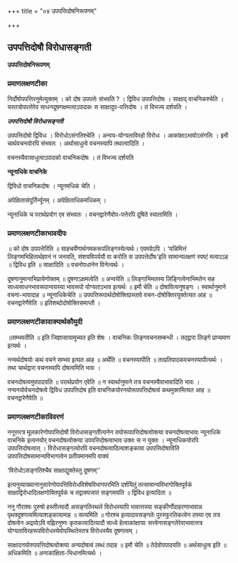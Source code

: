 +++
title = "०४ उपपत्तिदोषनिरूपणम्"

+++


## उपपत्तिदोषौ विरोधासङ्गती

**उपपत्तिदोषनिरूपणम्**

### **प्रमाणलक्षणटीका**

निर्दोषोपपत्तिरनुमेत्युक्तम् । को दोष उपपत्तेः संभवति ? । द्विविध उपपत्तिदोषः । साक्षाद् वाचनिकश्चेति । यस्तत्रोपपत्तेरेव साधनदूषणक्षमत्वाऽपादकः स साक्षादुप-पत्तिदोषः । तं विभज्य दर्शयति ।

***उपपत्तिदोषौ विरोधासङ्गती***

उपपत्तिदोषो द्विविधः । विरोधोऽसंगतिश्चेति । अन्वय-योग्यताविरहो विरोधः । आकांक्षाऽभावोऽसंगतिः । इमौ चार्थवचनयोरपि संभवतः । अर्थासाधुत्वे वचनस्यापि तथात्वादिति ।

वचनस्यैवासाधुत्वाऽपादको वाचनिकदोषः । तं विभज्य दर्शयति

**न्यूनाधिके वाचनिके** 

द्विविधो वाचनिकदोषः । न्यूनमधिकं चेति ।

अपेक्षितासंपूर्तिर्न्यूनम् । अपेक्षिताधिकमधिकम् ।

न्यूनाधिके च परार्थप्रयोग एव संभवतः । वचनद्वारेणैवोप-पत्तेरपि दूषिते स्यातामिति ।

### **प्रमाणलक्षणटीकाभावदीपः**

॥ को दोष उपपत्तेरिति ॥ साहचर्येणार्थगमकरूपलिङ्गस्येत्यर्थः। एवमग्रेऽपि । ‘यन्निमित्तं लिङ्गमभिहितार्थज्ञानं न जनयति, संशयविपर्ययौ वा करोति स उपपत्तेर्दोषः’इति सामान्यलक्षणं स्पष्टं मत्वाऽऽह ॥ द्विविध इति ॥ साक्षादिति ॥ वचनोपधानेन विनेत्यर्थः ।

दूषणानुमानाभिप्रायेणोक्तम् ॥ दूषणाऽक्षमत्वेति ॥ अन्वयेति ॥ लिङ्गाभिमतस्य लिङ्गित्वेनाभिमतेन सह साध्यसाधनभावरूपान्वयस्या भावरूपो योग्यताऽभाव इत्यर्थः ॥ इमौ चेति ॥ दोषावित्यनुषङ्गः । स्वार्थानुमाने वचना-भावादाह ॥ न्यूनाधिकेचेति ॥ उपपत्तिरूपार्थदोषोक्तिप्रस्तावे वचन-दोषोक्तिरयुक्तेत्यत आह ॥ वचनद्वारेणैवेति ॥ इतिशब्दोदोषोक्तिसमाप्तौ ।

### **प्रमाणलक्षणटीकावाक्यार्थकौमुदी**

॥सम्भवतीति ॥ इति जिज्ञासायामुच्यत इति शेषः । वाचनिकः लिङ्गवचनसम्बन्धी । तद्द्वारा लिङ्गे प्राप्यमाण इत्यर्थः ।

नन्वर्थदोषयोः कथं वचने सम्भव इत्यत आह ॥ अर्थेति ॥ वचनस्यापीति ॥ तत्प्रतिपादकवचनस्यापीत्यर्थः । तथा चार्थद्वारा वचनस्यापि दोषत्वमिति भावः ।

वचनदोषत्वमुपपादयति ॥ परार्थप्रयोग एवेति ॥ न स्वार्थानुमाने तत्र वचनस्यैवाभावादिति भावः । नन्वनयोर्वचनदोषत्वे द्विविध उपपत्तिदोष इति वाचनिकयोरनयोरूपपत्तिदोषत्वं कथमुक्तमित्यत आह ॥ वचनद्वारेणैवेति ॥

### **प्रमाणलक्षणटीकाविवरणं**

ननूत्तरत्र मूलकारेणोपपत्तिदोषौ विरोधासङ्गतीत्यनेन तयोरूपपत्तिदोषत्वोक्त्या वचनदोषत्वाभावः न्यूनाधिके वाचनिके इत्यनयोर् वचनदोषत्वोक्त्या उपपत्तिदोषत्वाभाव उक्तः स न युक्तः । न्यूनाधिकयोरपि उपपत्तिदोषत्वात् । विरोधासङ्गत्योरपि वचनदोषत्वादित्याशङ्काया उपपत्तिदोषाविति उपपत्तिदोषसामान्यविभागत्वेन प्रतीयमानमपि वाक्यं

‘विरोधोऽसङ्गतिश्चैव साक्षाद्युक्तेस्तु दूषणम्’’

इत्यनुव्याख्यानानुसारेणोपपत्तिविरोधविशेषविभागपरमिति दर्शयितुं तत्सामान्यविभागोक्तिपूर्वकं साक्षाद्विरोधादिलक्षणोक्तिपूर्वकं च तद्वाक्यजातं सङ्गमयति ॥ द्विविध इत्यादिता ॥

ननु गौराश्वः पुरुषो हस्तीत्यादौ असङ्गतिस्थले विरोधस्यापि भावात्तस्या सङ्कीर्णोदाहरणाभावान्न पृथक्दूषणत्वमित्याशङ्कायामाह ॥ सत्यमिति ॥ गोरश्च इत्यादावसङ्गतेः पुरस्फुरतिकत्वेन तस्या एव तत्र दोषत्वेन अद्रव्येऽपि वह्निरनुष्णः कृतकत्वादित्यादौ साध्ये हेत्वाकांक्षायाः सत्त्वेनासङ्गतेरेवाभावात्तत्र योग्यताविरहरूपविरोधस्येवोपस्थितेस्तत्र विरोधस्यैव दूषणत्वम् ।

साक्षादनयोरुपपत्तिदोषत्वोक्त्या अन्यदोषत्वं लब्धं तदाह ॥ इमौ चेति ॥ तेदेवोपपादयति ॥ अर्थसाधुत्व इति ॥ अधिकमिति ॥ अनाकांक्षिता-भिधानमित्यर्थः ।

